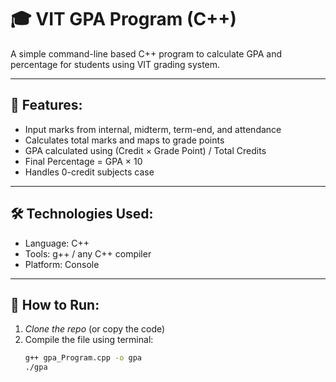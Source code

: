 # 🎓 VIT GPA Program (C++)

A simple command-line based C++ program to calculate GPA and percentage for students using VIT grading system.

---

## 📌 Features:
- Input marks from internal, midterm, term-end, and attendance
- Calculates total marks and maps to grade points
- GPA calculated using (Credit × Grade Point) / Total Credits
- Final Percentage = GPA × 10
- Handles 0-credit subjects case

---

## 🛠 Technologies Used:
- Language: C++
- Tools: g++ / any C++ compiler
- Platform: Console

---

## 🚀 How to Run:

1. *Clone the repo* (or copy the code)
2. Compile the file using terminal:
   ```bash
   g++ gpa_Program.cpp -o gpa
   ./gpa
